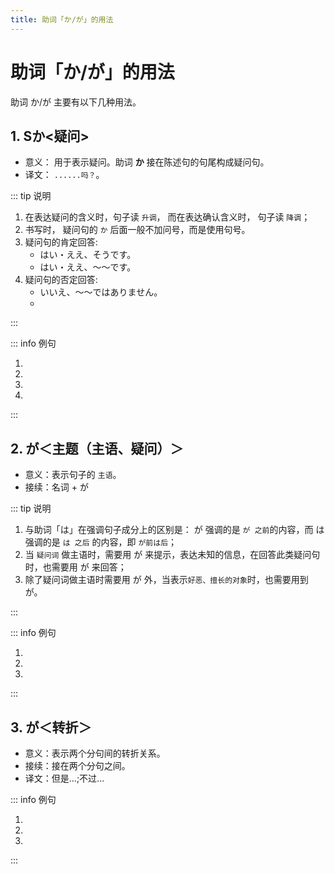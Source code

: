 ```yaml
---
title: 助词「か/が」的用法
---
```


# 助词「か/が」的用法

助词 か/が 主要有以下几种用法。

## 1. Sか<疑问>

- 意义： 用于表示疑问。助词 **か** 接在陈述句的句尾构成疑问句。
- 译文： `......吗？`。

::: tip 说明

1. 在表达疑问的含义时，句子读 `升调`， 而在表达确认含义时， 句子读 `降调`；
2. 书写时， 疑问句的 `か` 后面一般不加问号，而是使用句号。
3. 疑问句的肯定回答:
   - はい・ええ、そうです。
   - はい・ええ、〜〜です。
4. 疑问句的否定回答:
   - いいえ、〜〜ではありません。
   - <grammer-content sentence="いいえ、[違/ちが]います。~~です。" trans='' />

:::

::: info 例句

1. <grammer-content sentence="あ、[日本/にほん]の[方/かた]です**か**。" trans='啊，是日本人吗？' />
2. <grammer-content sentence="[王/おう]さんは[日本/にほん][語科/ごか]の[方/かた]です**か**。" trans='小王是日语系的吗？' />
3. <grammer-content sentence="[王/おう]さんは[高橋/たかはし]さんの[知/し]り[合/あ]いです**か**。" trans='小王是高桥的熟人吗？' />
4. <grammer-content sentence="ああ、[日本/にほん][語科/ごか]の[方/かた]です**か**。" trans='啊， 是日语系的啊。' />

:::

## 2. が＜主题（主语、疑问）＞

- 意义：表示句子的 `主语`。
- 接续：名词 + が

::: tip 说明

1. 与助词「は」在强调句子成分上的区别是： が 强调的是 `が 之前`的内容，而 は 强调的是 `は 之后` 的内容，即 `が前は后`；
2. 当 `疑问词` 做主语时，需要用 が 来提示，表达未知的信息，在回答此类疑问句时，也需要用 が 来回答；
3. 除了疑问词做主语时需要用 が 外，当表示`好恶、擅长的对象`时，也需要用到 が。

:::

::: info 例句

1. <grammer-content sentence="A:[何/なん]**が**[難/むずか]しいですか。" trans='什么比较难啊？' />
   <grammer-content sentence="B:[助詞/じょし]**が**[難/むずか]しいです。" trans='助词难。' />
2. <grammer-content sentence="お[寿司/すし]**が**[好/す]きです。" trans='喜欢寿司。' />
3. <grammer-content sentence="[日本語/にほんご]**が**[上手/じょうず]です。" trans='擅长日语。' />

:::

## 3. が＜转折＞

- 意义：表示两个分句间的转折关系。
- 接续：接在两个分句之间。
- 译文：但是...;不过...

::: info 例句

1. <grammer-content sentence="「[日本史/にほんし]」は[難/むずか]しくなかったです**が**、「[翻訳/ほんやく]」は[大変/たいへん]でした。" trans='日本历史不是很难，但是翻译就够呛了。' />
2. <grammer-content sentence="[読解/どっかい]は[大丈夫/だいじょうぶ]でした**が**、[発音/はつおん]はとても[難/むずか]しかったです。" trans='阅读没什么问题，但是发音真的难。' />
3. <grammer-content sentence="[副会長/ふくかいちょう]は２[年/ねん][生/せい]です**が**、[会長/かいちょう]は４[年/ねん][生/せい]です。" trans='副会长是2年纪的学生，而会长是4年级的。' />

:::
